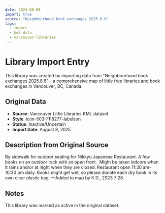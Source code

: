 ```yaml
---
date: 2024-08-08
import: true
source: "Neighbourhood book exchanges 2025.8.6"
tags:
  - import
  - kml-data
  - vancouver-libraries
---
```


# Library Import Entry

This library was created by importing data from "Neighbourhood book exchanges 2025.8.6" - a comprehensive map of little free libraries and book exchanges in Vancouver, BC, Canada.

## Original Data

- **Source**: Vancouver Little Libraries KML dataset
- **Style**: icon-503-FF8277-labelson
- **Status**: Inactive/Uncertain
- **Import Date**: August 8, 2025

## Description from Original Source

By sidewalk for outdoor seating for 
Nikkyu Japanese Restaurant.
A few books on an outdoor rack with an open front.  Might be taken indoors when it rains and/or at night when they are closed.
Restaurant open 11:30 am-10:30 pm daily.
Books might get wet, so please donate each dry book in its own clear plastic bag.
—Added to map by K.D., 2023 7 28.  



## Notes

This library was marked as active in the original dataset.
